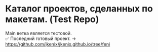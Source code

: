 # Каталог проектов, сделанных по макетам. (Test Repo)

Main ветка является тестовой.  
:white_check_mark: Последний готовый проект. -> https://github.com/jkenix/jkenix.github.io/tree/feni   
